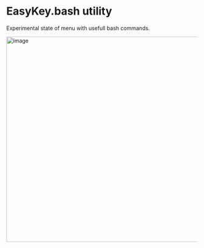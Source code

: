 # EasyKey.bash utility

Experimental state of menu with usefull bash commands.

<img width="539" alt="image" src="https://github.com/nschlimm/EasyKey.shellmenu/assets/876604/9c8fe0c3-4235-402c-8ff0-f34f4549cf37">
